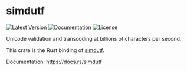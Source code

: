 # simdutf

[![Latest Version]][crates.io]
[![Documentation]][docs.rs] 
![License]

Unicode validation and transcoding at billions of characters per second.

This crate is the Rust binding of [simdutf](https://github.com/simdutf/simdutf).

[crates.io]: https://crates.io/crates/simdutf
[Latest Version]: https://img.shields.io/crates/v/simdutf.svg
[Documentation]: https://docs.rs/simdutf/badge.svg
[docs.rs]: https://docs.rs/simdutf
[License]: https://img.shields.io/crates/l/simdutf.svg

Documentation: <https://docs.rs/simdutf>
